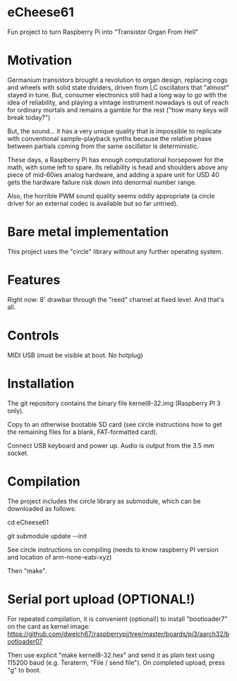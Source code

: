 # eCheese61
Fun project to turn Raspberry Pi into "Transistor Organ From Hell"

# Motivation
Germanium transistors brought a revolution to organ design, replacing cogs and wheels with solid state dividers, driven from LC oscillators that "almost" stayed in tune. But, consumer electronics still had a long way to go with the idea of reliability, and playing a vintage instrument nowadays is out of reach for ordinary mortals and remains a gamble for the rest ("how many keys will break today?")

But, the sound... it has a very unique quality that is impossible to replicate with conventional sample-playback synths because the relative phase between partials coming from the same oscillator is deterministic.

These days, a Raspberry Pi has enough computational horsepower for the math, with some left to spare. Its reliability is head and shoulders above any piece of mid-60ies analog hardware, and adding a spare unit for USD 40 gets the hardware failure risk down into denormal number range. 

Also, the horrible PWM sound quality seems oddly appropriate (a circle driver for an external codec is available but so far untried).

# Bare metal implementation
This project uses the "circle" library without any further operating system.

# Features
Right now: 8' drawbar through the "reed" channel at fixed level. And that's all.

# Controls
MIDI USB (must be visible at boot. No hotplug)

# Installation
The git repository contains the binary file kernel8-32.img (Raspberry PI 3 only). 

Copy to an otherwise bootable SD card (see circle instructions how to get the remaining files for a blank, FAT-formatted card).

Connect USB keyboard and power up. Audio is output from the 3.5 mm socket.

# Compilation
The project includes the circle library as submodule, which can be downloaded as follows:

cd eCheese61

git submodule update --init

See circle instructions on compiling (needs to know raspberry PI version and location of arm-none-eabi-xyz)

Then "make".

# Serial port upload (OPTIONAL!)
For repeated compilation, it is convenient (optional!) to install "bootloader7" on the card as kernel image:
https://github.com/dwelch67/raspberrypi/tree/master/boards/pi3/aarch32/bootloader07

Then use explicit "make kernel8-32.hex" and send it as plain text using 115200 baud (e.g. Teraterm, "File / send file"). On completed upload, press "g" to boot.

